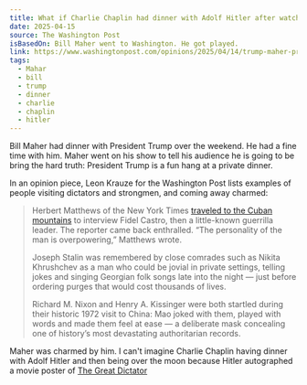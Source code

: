 ```yaml
---
title: What if Charlie Chaplin had dinner with Adolf Hitler after watching the Great Dictator together?
date: 2025-04-15
source: The Washington Post
isBasedOn: Bill Maher went to Washington. He got played.
link: https://www.washingtonpost.com/opinions/2025/04/14/trump-maher-private-meeting-controversy/
tags:
  - Mahar
  - bill
  - trump
  - dinner
  - charlie
  - chaplin
  - hitler
---
```

Bill Maher had dinner with President Trump over the weekend. He had a fine time with him. Maher went on his show to tell his audience he is going to be bring the hard truth: President Trump is a fun hang at a private dinner. 

In an opinion piece, Leon Krauze for the Washington Post lists examples of people visiting dictators and strongmen, and coming away charmed: 

> Herbert Matthews of the New York Times [traveled to the Cuban mountains](https://www.nytimes.com/1957/02/24/archives/cuban-rebel-is-visited-in-hideout-castro-is-still-alive-and-still.html) to interview Fidel Castro, then a little-known guerrilla leader. The reporter came back enthralled. “The personality of the man is overpowering,” Matthews wrote.
> 
> Joseph Stalin was remembered by close comrades such as Nikita Khrushchev as a man who could be jovial in private settings, telling jokes and singing Georgian folk songs late into the night — just before ordering purges that would cost thousands of lives.
>  
> Richard M. Nixon and Henry A. Kissinger were both startled during their historic 1972 visit to China: Mao joked with them, played with words and made them feel at ease — a deliberate mask concealing one of history’s most devastating authoritarian records.

Maher was charmed by him. I can't imagine Charlie Chaplin having dinner with Adolf Hitler and then being over the moon because Hitler autographed a movie poster of [The Great Dictator](https://en.wikipedia.org/wiki/The_Great_Dictator)